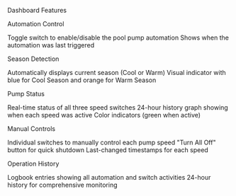 Dashboard Features

Automation Control

Toggle switch to enable/disable the pool pump automation
Shows when the automation was last triggered


Season Detection

Automatically displays current season (Cool or Warm)
Visual indicator with blue for Cool Season and orange for Warm Season


Pump Status

Real-time status of all three speed switches
24-hour history graph showing when each speed was active
Color indicators (green when active)


Manual Controls

Individual switches to manually control each pump speed
"Turn All Off" button for quick shutdown
Last-changed timestamps for each speed


Operation History

Logbook entries showing all automation and switch activities
24-hour history for comprehensive monitoring
